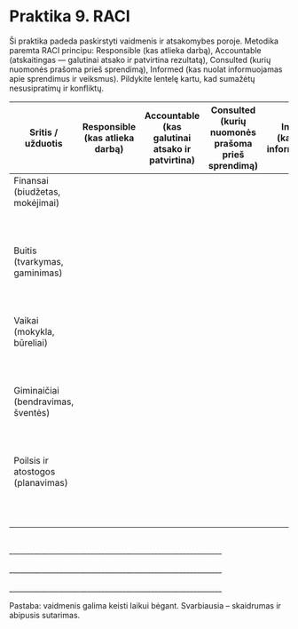 <div style="page-break-before: always;"></div>

# Praktika 9. RACI

Ši praktika padeda paskirstyti vaidmenis ir atsakomybes poroje. Metodika paremta RACI principu: Responsible (kas atlieka darbą), Accountable (atskaitingas — galutinai atsako ir patvirtina rezultatą), Consulted (kurių nuomonės prašoma prieš sprendimą), Informed (kas nuolat informuojamas apie sprendimus ir veiksmus). Pildykite lentelę kartu, kad sumažėtų nesusipratimų ir konfliktų.

<style>
    table {
        width: 100%;
    }
</style>
| Sritis / užduotis | Responsible<br/>(kas atlieka darbą) | Accountable<br/>(kas galutinai atsako ir patvirtina) | Consulted<br/>(kurių nuomonės prašoma<br/>prieš sprendimą) | Informed<br/>(kas nuolat informuojamas) |
|---|:--:|:--:|:--:|:--:|
| Finansai (biudžetas, mokėjimai)<br/><br/><br/><br/> |||||
| Buitis (tvarkymas, gaminimas)<br/><br/><br/><br/> |||||
| Vaikai (mokykla, būreliai)<br/><br/><br/><br/> |||||
| Giminaičiai (bendravimas, šventės)<br/><br/><br/><br/> |||||
| Poilsis ir atostogos (planavimas)<br/><br/><br/><br/> |||||
||||||

<br/>
____________________________________________________________
<br/><br/>
____________________________________________________________
<br/><br/>
____________________________________________________________

Pastaba: vaidmenis galima keisti laikui bėgant. Svarbiausia – skaidrumas ir abipusis sutarimas.
